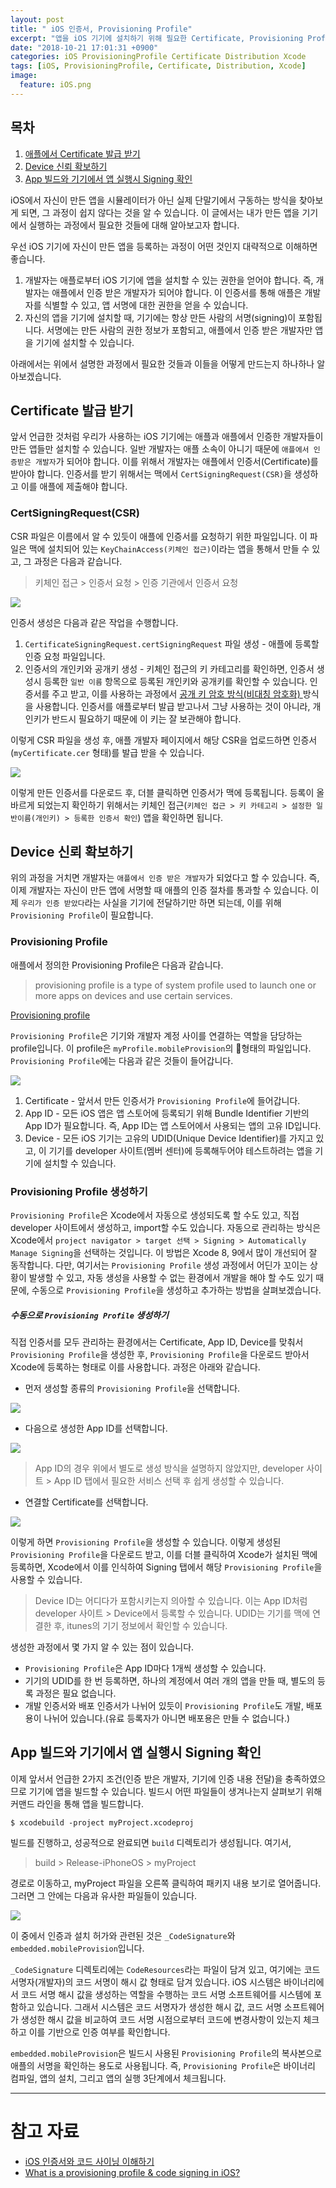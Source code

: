 ```yaml
---
layout: post
title: " iOS 인증서, Provisioning Profile"
excerpt: "앱을 iOS 기기에 설치하기 위해 필요한 Certificate, Provisioning Profile 등에 대해 알아 봅니다."
date: "2018-10-21 17:01:31 +0900"
categories: iOS ProvisioningProfile Certificate Distribution Xcode
tags: [iOS, ProvisioningProfile, Certificate, Distribution, Xcode]
image:
  feature: iOS.png
---
```


## 목차

1. [애플에서 Certificate 발급 받기](https://hcn1519.github.io/articles/2018-10/ios_codesigning_provisioningprofile#certificate-발급-받기)
2. [Device 신뢰 확보하기](https://hcn1519.github.io/articles/2018-10/ios_codesigning_provisioningprofile#device-신뢰-확보하기)
3. [App 빌드와 기기에서 앱 실행시 Signing 확인](https://hcn1519.github.io/articles/2018-10/ios_codesigning_provisioningprofile#app-빌드와-기기에서-앱-실행시-signing-확인)


iOS에서 자신이 만든 앱을 시뮬레이터가 아닌 실제 단말기에서 구동하는 방식을 찾아보게 되면, 그 과정이 쉽지 않다는 것을 알 수 있습니다. 이 글에서는 내가 만든 앱을 기기에서 실행하는 과정에서 필요한 것들에 대해 알아보고자 합니다.

우선 iOS 기기에 자신이 만든 앱을 등록하는 과정이 어떤 것인지 대략적으로 이해하면 좋습니다.

1. 개발자는 애플로부터 iOS 기기에 앱을 설치할 수 있는 권한을 얻어야 합니다. 즉, 개발자는 애플에서 인증 받은 개발자가 되어야 합니다. 이 인증서를 통해 애플은 개발자를 식별할 수 있고, 앱 서명에 대한 권한을 얻을 수 있습니다.
2. 자신의 앱을 기기에 설치할 때, 기기에는 항상 만든 사람의 서명(signing)이 포함됩니다. 서명에는 만든 사람의 권한 정보가 포함되고, 애플에서 인증 받은 개발자만 앱을 기기에 설치할 수 있습니다.

아래에서는 위에서 설명한 과정에서 필요한 것들과 이들을 어떻게 만드는지 하나하나 알아보겠습니다.

## Certificate 발급 받기

앞서 언급한 것처럼 우리가 사용하는 iOS 기기에는 애플과 애플에서 인증한 개발자들이 만든 앱들만 설치할 수 있습니다. 일반 개발자는 애플 소속이 아니기 때문에 `애플에서 인증받은 개발자`가 되어야 합니다. 이를 위해서 개발자는 애플에서 인증서(Certificate)를 받아야 합니다. 인증서를 받기 위해서는 맥에서 `CertSigningRequest(CSR)`을 생성하고 이를 애플에 제출해야 합니다.

### CertSigningRequest(CSR)

CSR 파일은 이름에서 알 수 있듯이 애플에 인증서를 요청하기 위한 파일입니다. 이 파일은 맥에 설치되어 있는 `KeyChainAccess(키체인 접근)`이라는 앱을 통해서 만들 수 있고, 그 과정은 다음과 같습니다.

> 키체인 접근 > 인증서 요청 > 인증 기관에서 인증서 요청

<img src="{{ site.imageUrl}}/2018-10/ios_codesigning_provisioningprofile/createCSR.png">

인증서 생성은 다음과 같은 작업을 수행합니다.

1. `CertificateSigningRequest.certSigningRequest` 파일 생성 - 애플에 등록할 인증 요청 파일입니다.
2. 인증서의 개인키와 공개키 생성 - 키체인 접근의 키 카테고리를 확인하면, 인증서 생성시 등록한 `일반 이름` 항목으로 등록된 개인키와 공개키를 확인할 수 있습니다. 인증서를 주고 받고, 이를 사용하는 과정에서 [공개 키 암호 방식(비대칭 암호화) ](https://ko.wikipedia.org/wiki/%EA%B3%B5%EA%B0%9C_%ED%82%A4_%EC%95%94%ED%98%B8_%EB%B0%A9%EC%8B%9D) 방식을 사용합니다. 인증서를 애플로부터 발급 받고나서 그냥 사용하는 것이 아니라, 개인키가 반드시 필요하기 때문에 이 키는 잘 보관해야 합니다.

이렇게 CSR 파일을 생성 후, 애플 개발자 페이지에서 해당 CSR을 업로드하면 인증서(`myCertificate.cer` 형태)를 발급 받을 수 있습니다.

<img src="{{ site.imageUrl}}/2018-10/ios_codesigning_provisioningprofile/createCSR2.png">

이렇게 만든 인증서를 다운로드 후, 더블 클릭하면 인증서가 맥에 등록됩니다. 등록이 올바르게 되었는지 확인하기 위해서는 키체인 접근(`키체인 접근 > 키 카테고리 > 설정한 일반이름(개인키) > 등록한 인증서 확인`) 앱을 확인하면 됩니다.

## Device 신뢰 확보하기

위의 과정을 거치면 개발자는 `애플에서 인증 받은 개발자`가 되었다고 할 수 있습니다. 즉, 이제 개발자는 자신이 만든 앱에 서명할 때 애플의 인증 절차를 통과할 수 있습니다. 이제 `우리가 인증 받았다`라는 사실을 기기에 전달하기만 하면 되는데, 이를 위해 `Provisioning Profile`이 필요합니다.

### Provisioning Profile

애플에서 정의한 Provisioning Profile은 다음과 같습니다.

> provisioning profile is a type of system profile used to launch one or more apps on devices and use certain services.

[Provisioning profile](https://help.apple.com/xcode/mac/current/#￼/dev46a99ba04)

`Provisioning Profile`은 기기와 개발자 계정 사이를 연결하는 역할을 담당하는 profile입니다. 이 profile은 `myProfile.mobileProvision`의 형태의 파일입니다. `Provisioning Profile`에는 다음과 같은 것들이 들어갑니다.

<img src="{{ site.imageUrl}}/2018-10/ios_codesigning_provisioningprofile/provisioningProfile.png">

1. Certificate - 앞서서 만든 인증서가 `Provisioning Profile`에 들어갑니다.
2. App ID - 모든 iOS 앱은 앱 스토어에 등록되기 위해 Bundle Identifier 기반의 App ID가 필요합니다. 즉, App ID는 앱 스토어에서 사용되는 앱의 고유 ID입니다.
3. Device - 모든 iOS 기기는 고유의 UDID(Unique Device Identifier)를 가지고 있고, 이 기기를 developer 사이트(멤버 센터)에 등록해두어야 테스트하려는 앱을 기기에 설치할 수 있습니다.

### Provisioning Profile 생성하기

`Provisioning Profile`은 Xcode에서 자동으로 생성되도록 할 수도 있고, 직접 developer 사이트에서 생성하고, import할 수도 있습니다. 자동으로 관리하는 방식은 Xcode에서 `project navigator > target 선택 > Signing > Automatically Manage Signing`을 선택하는 것입니다.
이 방법은 Xcode 8, 9에서 많이 개선되어 잘 동작합니다. 다만, 여기서는 `Provisioning Profile` 생성 과정에서 어딘가 꼬이는 상황이 발생할 수 있고, 자동 생성을 사용할 수 없는 환경에서 개발을 해야 할 수도 있기 때문에, 수동으로 `Provisioning Profile`을 생성하고 추가하는 방법을 살펴보겠습니다.

##### 수동으로 `Provisioning Profile` 생성하기

직접 인증서를 모두 관리하는 환경에서는 Certificate, App ID, Device를 맞춰서 `Provisioning Profile`을 생성한 후, `Provisioning Profile`을 다운로드 받아서 Xcode에 등록하는 형태로 이를 사용합니다. 과정은 아래와 같습니다.

* 먼저 생성할 종류의 `Provisioning Profile`을 선택합니다.

<img src="{{ site.imageUrl}}/2018-10/ios_codesigning_provisioningprofile/createProvision1.png">

* 다음으로 생성한 App ID를 선택합니다.

<img src="{{ site.imageUrl}}/2018-10/ios_codesigning_provisioningprofile/createProvision2.png">

> App ID의 경우 위에서 별도로 생성 방식을 설명하지 않았지만, developer 사이트 > App ID 탭에서 필요한 서비스 선택 후 쉽게 생성할 수 있습니다.

* 연결할 Certificate를 선택합니다.

<img src="{{ site.imageUrl}}/2018-10/ios_codesigning_provisioningprofile/createProvision3.png">

이렇게 하면 `Provisioning Profile`을 생성할 수 있습니다. 이렇게 생성된 `Provisioning Profile`을 다운로드 받고, 이를 더블 클릭하여 Xcode가 설치된 맥에 등록하면, Xcode에서 이를 인식하여 Signing 탭에서 해당 `Provisioning Profile`을 사용할 수 있습니다.

> Device ID는 어디다가 포함시키는지 의아할 수 있습니다. 이는 App ID처럼 developer 사이트 > Device에서 등록할 수 있습니다. UDID는 기기를 맥에 연결한 후, itunes의 기기 정보에서 확인할 수 있습니다.

생성한 과정에서 몇 가지 알 수 있는 점이 있습니다.

* `Provisioning Profile`은 App ID마다 1개씩 생성할 수 있습니다.
* 기기의 UDID를 한 번 등록하면, 하나의 계정에서 여러 개의 앱을 만들 때, 별도의 등록 과정은 필요 없습니다.
* 개발 인증서와 배포 인증서가 나뉘어 있듯이 `Provisioning Profile`도 개발, 배포용이 나뉘어 있습니다.(유료 등록자가 아니면 배포용은 만들 수 없습니다.)

## App 빌드와 기기에서 앱 실행시 Signing 확인

이제 앞서서 언급한 2가지 조건(인증 받은 개발자, 기기에 인증 내용 전달)을 충족하였으므로 기기에 앱을 빌드할 수 있습니다. 빌드시 어떤 파일들이 생겨나는지 살펴보기 위해 커맨드 라인을 통해 앱을 빌드합니다.

```shell
$ xcodebuild -project myProject.xcodeproj
```

빌드를 진행하고, 성공적으로 완료되면 `build` 디렉토리가 생성됩니다. 여기서,

> build > Release-iPhoneOS > myProject

경로로 이동하고, myProject 파일을 오른쪽 클릭하여 패키지 내용 보기로 열어줍니다. 그러면 그 안에는 다음과 유사한 파일들이 있습니다.

<img src="{{ site.imageUrl}}/2018-10/ios_codesigning_provisioningprofile/build.png">

이 중에서 인증과 설치 허가와 관련된 것은 `_CodeSignature`와 `embedded.mobileProvision`입니다.

`_CodeSignature` 디렉토리에는 `CodeResources`라는 파일이 담겨 있고, 여기에는 코드 서명자(개발자)의 코드 서명이 해시 값 형태로 담겨 있습니다. iOS 시스템은 바이너리에서 코드 서명 해시 값을 생성하는 역할을 수행하는 코드 서명 소프트웨어를 시스템에 포함하고 있습니다. 그래서 시스템은 코드 서명자가 생성한 해시 값, 코드 서명 소프트웨어가 생성한 해시 값을 비교하여 코드 서명 시점으로부터 코드에 변경사항이 있는지 체크하고 이를 기반으로 인증 여부를 확인합니다.

`embedded.mobileProvision`은 빌드시 사용된 `Provisioning Profile`의 복사본으로 애플의 서명을 확인하는 용도로 사용됩니다. 즉, `Provisioning Profile`은 바이너리 컴파일, 앱의 설치, 그리고 앱의 실행 3단계에서 체크됩니다.

---

# 참고 자료

* [iOS 인증서와 코드 사이닝 이해하기](http://la-stranger.blogspot.com/2014/04/ios.html)
* [What is a provisioning profile & code signing in iOS?](https://medium.com/@abhimuralidharan/what-is-a-provisioning-profile-in-ios-77987a7c54c2)
